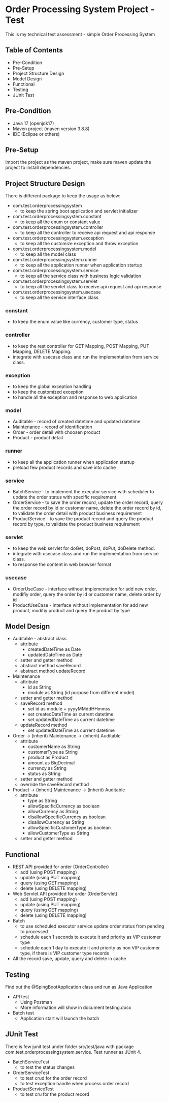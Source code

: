 # Order Processing System Project - Test
This is my technical test assessment - simple Order Processing System

## Table of Contents
- Pre-Condition
- Pre-Setup
- Project Structure Design
- Model Design
- Functional
- Testing
- JUnit Test

## Pre-Condition
- Java 17 (openjdk17)
- Maven project (maven version 3.8.8)
- IDE (Eclipse or others)

## Pre-Setup
Import the project as the maven project, make sure maven update the project to install dependencies.

## Project Structure Design
There is different package to keep the usage as below:
- com.test.orderprocessingsystem 
	- to keep the spring boot application and servlet initializer
- com.test.orderprocessingsystem.constant 
	- to keep all the enum or constant value
- com.test.orderprocessingsystem.controller 
	- to keep all the controller to receive api request and api response
- com.test.orderprocessingsystem.exception 
	- to keep all the customize exception and throw exception
- com.test.orderprocessingsystem.model 
	- to keep all the model class
- com.test.orderprocessingsystem.runner 
	- to keep all the application runner when application startup
- com.test.orderprocessingsystem.service 
	- to keep all the service class with business logic validation
- com.test.orderprocessingsystem.servlet 
	- to keep all the servlet class to receive api request and api response
- com.test.orderprocessingsystem.usecase 
	- to keep all the service interface class

### constant
- to keep the enum value like currency, customer type, status

### controller
- to keep the rest controller for GET Mapping, POST Mapping, PUT Mapping, DELETE Mapping.
- integrate with usecase class and run the implementation from service class.

### exception
- to keep the global exception handling 
- to keep the customized exception
- to handle all the exception and response to web application

### model
- Auditable - record of created datetime and updated datetime
- Maintenance - record of identification
- Order - order detail with choosen product
- Product - product detail

### runner
- to keep all the application runner when application startup
- preload few product records and save into cache

### service
- BatchService - to implement the executor service with scheduler to update the order status with specific requirement
- OrderService - to save the order record, update the order record, query the order record by id or customer name, delete the order record by id, to validate the order detail with product business requirement
- ProductService - to save the product record and query the product record by type, to validate the product business requirement

### servlet
- to keep the web servlet for doGet, doPost, doPut, doDelete method.
- integrate with usecase class and run the implementation from service class.
- to response the content in web browser format

### usecase
- OrderUseCase - interface without implementation for add new order, modifiy order, query the order by id or customer name, delete order by id
- ProductUseCase - interface without implementation for add new product, modifiy product and query the product by type 

## Model Design
- Auditable - abstract class
	- attribute
		- createdDateTime as Date
		- updatedDateTime as Date
	- setter and getter method
	- abstract method saveRecord
	- abstract method updateRecord
- Maintenance
	- attribute
		- id as String
		- module as String (id purpose from different model)
	- setter and getter method
	- saveRecord method
		- set id as module + yyyyMMddHHmmss
		- set createdDateTime as current datetime
		- set updatedDateTime as current datetime
	- updateRecord method
		- set updatedDateTime as current datetime
- Order -> (inherit) Maintenance -> (inherit) Auditable 
	- attribute
		- customerName as String
		- customerType as String
		- product as Product
		- amount as BigDecimal
		- currency as String
		- status as String
	- setter and getter method
	- override the saveRecord method
- Product -> (inherit) Maintenance -> (inherit) Auditable
	- attribute
		- type as String
		- allowSpecificCurrency as boolean
		- allowCurrency as String
		- disallowSpecificCurrency as boolean
		- disallowCurrency as String
		- allowSpecificCustomerType as boolean
		- allowCustomerType as String
	- setter and getter method

## Functional
- REST API provided for order (OrderController)
	- add (using POST mapping)
	- update (using PUT mapping)
	- query (using GET mapping) 
	- delete (using DELETE mapping)
- Web Servlet API provided for order (OrderServlet)
	- add (using POST mapping)
	- update (using PUT mapping)
	- query (using GET mapping) 
	- delete (using DELETE mapping)
- Batch 
	- to use scheduled executor service update order status from pending to processed 
	- schedule each 1 seconds to execute it and priority as VIP customer type
	- schedule each 1 day to execute it and priority as non VIP customer type, if there is VIP customer type records
- All the record save, update, query and delete in cache

## Testing
Find out the @SpingBootApplication class and run as Java Application
- API test
	- Using Postman
	- More information will show in document testing.docx
- Batch test
	- Application start will launch the batch

## JUnit Test
There is few junit test under folder src/test/java with package com.test.orderprocessingsystem.service. Test runner as JUnit 4.
- BatchServiceTest
	- to test the status changes
- OrderServiceTest
	- to test crud for the order record
	- to test exception handle when process order record
- ProductServiceTest
	- to test cru for the product record
